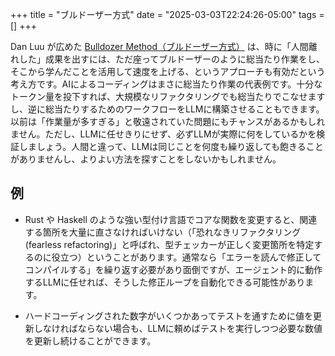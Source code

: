 
+++
title = "ブルドーザー方式"
date = "2025-03-03T22:24:26-05:00"
tags = []
+++

Dan Luu が広めた [Bulldozer Method（ブルドーザー方式）](https://x.com/danluu/status/1570298241681616897) は、時に「人間離れした」成果を出すには、ただ座ってブルドーザーのように総当たり作業をし、そこから学んだことを活用して速度を上げる、というアプローチも有効だという考え方です。AIによるコーディングはまさに総当たり作業の代表例です。十分なトークン量を投下すれば、大規模なリファクタリングでも総当たりでこなせますし、逆に総当たりするためのワークフローをLLMに構築させることもできます。以前は「作業量が多すぎる」と敬遠されていた問題にもチャンスがあるかもしれません。ただし、LLMに任せきりにせず、必ずLLMが実際に何をしているかを検証しましょう。人間と違って、LLMは同じことを何度も繰り返しても飽きることがありませんし、よりよい方法を探すことをしないかもしれません。

## 例

- Rust や Haskell のような強い型付け言語でコアな関数を変更すると、関連する箇所を大量に直さなければいけない（「恐れなきリファクタリング (fearless refactoring)」と呼ばれ、型チェッカーが正しく変更箇所を特定するのに役立つ）ということがあります。通常なら「エラーを読んで修正してコンパイルする」を繰り返す必要があり面倒ですが、エージェント的に動作するLLMに任せれば、そうした修正ループを自動化できる可能性があります。

- ハードコーディングされた数字がいくつかあってテストを通すために値を更新しなければならない場合も、LLMに頼めばテストを実行しつつ必要な数値を更新し続けることができます。

